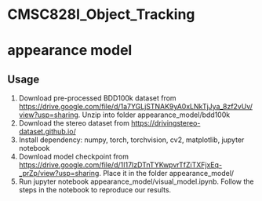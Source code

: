 # CMSC828I_Object_Tracking


# appearance model
## Usage
1. Download pre-processed BDD100k dataset from https://drive.google.com/file/d/1a7YGLjSTNAK9yA0xLNkTjJya_8zf2vUv/view?usp=sharing. Unzip into folder appearance_model/bdd100k
2. Download the stereo dataset from https://drivingstereo-dataset.github.io/
3. Install dependency: numpy, torch, torchvision, cv2, matplotlib, jupyter notebook
4. Download model checkpoint from https://drive.google.com/file/d/1I17IzDTnTYKwpvrTfZiTXFjxEq-_prZp/view?usp=sharing. Place it in the folder appearance_model/
5. Run jupyter notebook appearance_model/visual_model.ipynb. Follow the steps in the notebook to reproduce our results.
